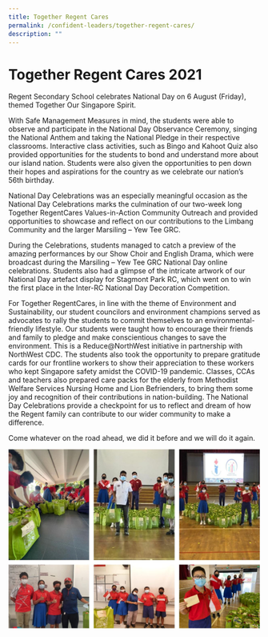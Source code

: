 ```yaml
---
title: Together Regent Cares
permalink: /confident-leaders/together-regent-cares/
description: ""
---
```



Together Regent Cares 2021
==========================

Regent Secondary School celebrates National Day on 6 August (Friday), themed Together Our Singapore Spirit.

With Safe Management Measures in mind, the students were able to observe and participate in the National Day Observance Ceremony, singing the National Anthem and taking the National Pledge in their respective classrooms. Interactive class activities, such as Bingo and Kahoot Quiz also provided opportunities for the students to bond and understand more about our island nation. Students were also given the opportunities to pen down their hopes and aspirations for the country as we celebrate our nation’s 56th birthday.

National Day Celebrations was an especially meaningful occasion as the National Day Celebrations marks the culmination of our two-week long Together RegentCares Values-in-Action Community Outreach and provided opportunities to showcase and reflect on our contributions to the Limbang Community and the larger Marsiling – Yew Tee GRC.

During the Celebrations, students managed to catch a preview of the amazing performances by our Show Choir and English Drama, which were broadcast during the Marsiling – Yew Tee GRC National Day online celebrations. Students also had a glimpse of the intricate artwork of our National Day artefact display for Stagmont Park RC, which went on to win the first place in the Inter-RC National Day Decoration Competition.

For Together RegentCares, in line with the theme of Environment and Sustainability, our student councilors and environment champions served as advocates to rally the students to commit themselves to an environmental-friendly lifestyle. Our students were taught how to encourage their friends and family to pledge and make conscientious changes to save the environment. This is a Reduce@NorthWest initiative in partnership with NorthWest CDC. The students also took the opportunity to prepare gratitude cards for our frontline workers to show their appreciation to these workers who kept Singapore safety amidst the COVID-19 pandemic. Classes, CCAs and teachers also prepared care packs for the elderly from Methodist Welfare Services Nursing Home and Lion Befrienders, to bring them some joy and recognition of their contributions in nation-building. The National Day Celebrations provide a checkpoint for us to reflect and dream of how the Regent family can contribute to our wider community to make a difference.

Come whatever on the road ahead, we did it before and we will do it again.

![](/images/Regent%20Cares.jpg)